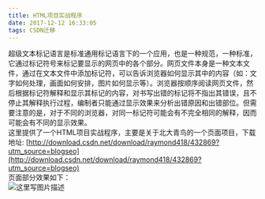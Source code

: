 ```yaml
---
title: HTML项目实战程序
date: 2017-12-12 16:33:05
tags: CSDN迁移
---
```

  超级文本标记语言是标准通用标记语言下的一个应用，也是一种规范，一种标准，它通过标记符号来标记要显示的网页中的各个部分。网页文件本身是一种文本文件，通过在文本文件中添加标记符，可以告诉浏览器如何显示其中的内容（如：文字如何处理，画面如何安排，图片如何显示等）。浏览器按顺序阅读网页文件，然后根据标记符解释和显示其标记的内容，对书写出错的标记将不指出其错误，且不停止其解释执行过程，编制者只能通过显示效果来分析出错原因和出错部位。但需要注意的是，对于不同的浏览器，对同一标记符可能会有不完全相同的解释，因而可能会有不同的显示效果。   
 这里提供了一个HTML项目实战程序，主要是关于北大青鸟的一个页面项目，下载地址: [http://download.csdn.net/download/raymond418/432869?utm_source=blogseo](http://download.csdn.net/download/raymond418/432869?utm_source=blogseo)   
 页面部分效果如下：   
 ![这里写图片描述](https://img-blog.csdn.net/20171212163227919?watermark/2/text/aHR0cDovL2Jsb2cuY3Nkbi5uZXQvamlob25nMTAxMDIwMDY=/font/5a6L5L2T/fontsize/400/fill/I0JBQkFCMA==/dissolve/70/gravity/SouthEast)

   
  